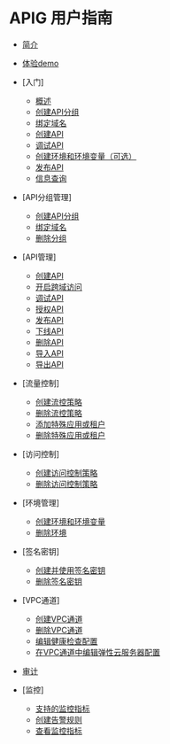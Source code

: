 # APIG 用户指南

-   [简介](简介.md)
-   [体验demo](体验demo.md)
-   [入门]
    -   [概述](概述.md)
    -   [创建API分组](创建API分组.md)
    -   [绑定域名](绑定域名.md)
    -   [创建API](创建API.md)
    -   [调试API](调试API.md)
    -   [创建环境和环境变量（可选）](创建环境和环境变量（可选）.md)
    -   [发布API](发布API.md)
    -   [信息查询](信息查询.md)

-   [API分组管理]
    -   [创建API分组](新建API分组.md)
    -   [绑定域名](分组绑定域名.md)
    -   [删除分组](删除分组.md)

-   [API管理]
    -   [创建API](新建API.md)
    -   [开启跨域访问](开启跨域访问.md)
    -   [调试API](API管理调试API.md)
    -   [授权API](授权API.md)
    -   [发布API](发布API到环境.md)
    -   [下线API](下线API.md)
    -   [删除API](删除API.md)
    -   [导入API](导入API.md)
    -   [导出API](导出API.md)

-   [流量控制]
    -   [创建流控策略](创建流控策略.md)
    -   [删除流控策略](删除流控策略.md)
    -   [添加特殊应用或租户](添加特殊应用或租户.md)
    -   [删除特殊应用或租户](删除特殊应用或租户.md)

-   [访问控制]
    -   [创建访问控制策略](创建访问控制策略.md)
    -   [删除访问控制策略](删除访问控制策略.md)

-   [环境管理]
    -   [创建环境和环境变量](创建环境和环境变量.md)
    -   [删除环境](删除环境.md)

-   [签名密钥]
    -   [创建并使用签名密钥](创建并使用签名密钥.md)
    -   [删除签名密钥](删除签名密钥.md)

-   [VPC通道]
    -   [创建VPC通道](创建VPC通道.md)
    -   [删除VPC通道](删除VPC通道.md)
    -   [编辑健康检查配置](编辑健康检查配置.md)
    -   [在VPC通道中编辑弹性云服务器配置](在VPC通道中编辑弹性云服务器配置.md)

-   [审计](审计.md)
-   [监控]
    -   [支持的监控指标](支持的监控指标.md)
    -   [创建告警规则](创建告警规则.md)
    -   [查看监控指标](查看监控指标.md)

